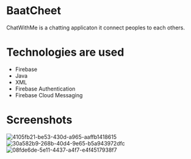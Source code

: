 # BaatCheet
ChatWithMe is a chatting applicaton it connect peoples to each others.
# Technologies are used
* Firebase
* Java
* XML
* Firebase Authentication
* Firebase Cloud Messaging
# Screenshots
![4105fb21-be53-430d-a965-aaffb1418615](https://user-images.githubusercontent.com/96302661/161947698-2385334e-617b-4fd5-be33-81371d2fb4b3.png) 
![30a582b9-268b-40d4-9e65-b5a943972dfc](https://user-images.githubusercontent.com/96302661/161947758-cb79717b-063b-473f-a140-12638d174d3a.png)
![08fde6de-5e11-4437-a4f7-e4f4517938f7](https://user-images.githubusercontent.com/96302661/161947805-e3b2de3a-4fc4-4547-80ac-bbd9266c95f7.png)
